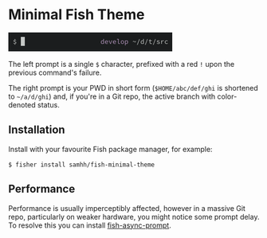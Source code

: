 # Minimal Fish Theme

![screenshot](screenshot.png)

The left prompt is a single `$` character, prefixed with a red `!` upon the previous command's failure.

The right prompt is your PWD in short form (`$HOME/abc/def/ghi` is shortened to `~/a/d/ghi`) and, if you're in a Git repo, the active branch with color-denoted status.

## Installation

Install with your favourite Fish package manager, for example:

```
$ fisher install samhh/fish-minimal-theme
```

## Performance

Performance is usually imperceptibly affected, however in a massive Git repo, particularly on weaker hardware, you might notice some prompt delay. To resolve this you can install [fish-async-prompt](https://github.com/acomagu/fish-async-prompt).

